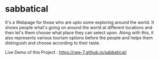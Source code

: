 # sabbatical

It's a Webpage for those who are upto some exploring around the world.
It shows people what's going on around the world at different locations and then let's them choose what place they can select upon.
Along with this, it also represents various tourism options before the people and helps them distinguish and choose according to their taste.

Live Demo of this Project : https://raje-7.github.io/sabbatical/
